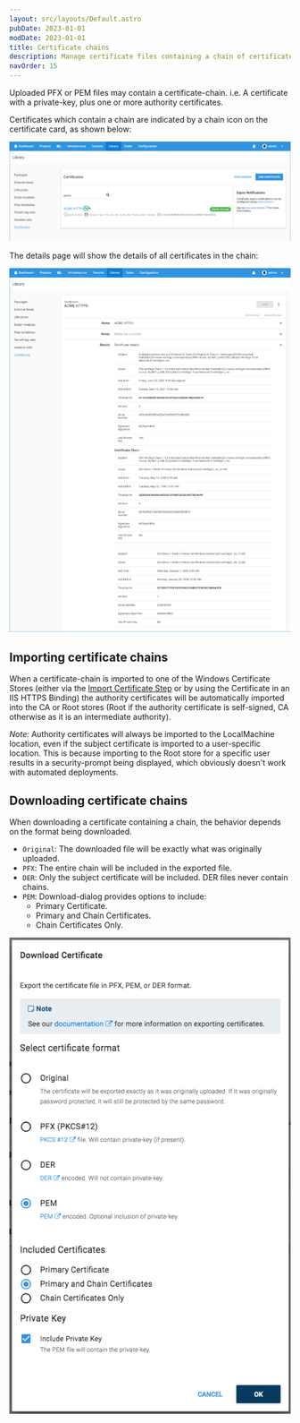 ```yaml
---
layout: src/layouts/Default.astro
pubDate: 2023-01-01
modDate: 2023-01-01
title: Certificate chains
description: Manage certificate files containing a chain of certificates
navOrder: 15
---
```


Uploaded PFX or PEM files may contain a certificate-chain. i.e. A certificate with a private-key, plus one or more authority certificates.

Certificates which contain a chain are indicated by a chain icon on the certificate card, as shown below:

![](/docs/deployments/certificates/images/certificate-chain-card.png "width=500")

The details page will show the details of all certificates in the chain:

![](/docs/deployments/certificates/images/certificate-chain-details.png "width=500")

## Importing certificate chains

When a certificate-chain is imported to one of the Windows Certificate Stores (either via the [Import Certificate Step](/docs/deployments/certificates/import-certificate-step/) or by using the Certificate in an IIS HTTPS Binding) the authority certificates will be automatically imported into the CA or Root stores (Root if the authority certificate is self-signed, CA otherwise as it is an intermediate authority).   

_Note:_  Authority certificates will always be imported to the LocalMachine location, even if the subject certificate is imported to a user-specific location.
This is because importing to the Root store for a specific user results in a security-prompt being displayed, which obviously doesn't work with automated deployments.   

## Downloading certificate chains

When downloading a certificate containing a chain, the behavior depends on the format being downloaded.

- `Original`: The downloaded file will be exactly what was originally uploaded.
- `PFX`: The entire chain will be included in the exported file.
- `DER`: Only the subject certificate will be included.  DER files never contain chains.
- `PEM`: Download-dialog provides options to include:
   - Primary Certificate.
   - Primary and Chain Certificates.
   - Chain Certificates Only.

![Download Chain in PEM format dialog](/docs/deployments/certificates/images/download-pem-chain.png "width=500")

